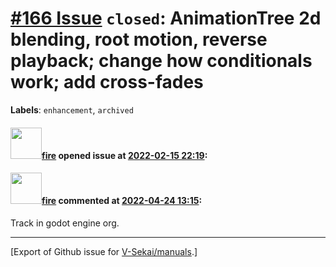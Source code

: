 # [\#166 Issue](https://github.com/V-Sekai/manuals/issues/166) `closed`: AnimationTree 2d blending, root motion, reverse playback; change how conditionals work; add cross-fades
**Labels**: `enhancement`, `archived`


#### <img src="https://avatars.githubusercontent.com/u/32321?u=c2e06a3d2b49a467aa907e54aa259516440267cc&v=4" width="50">[fire](https://github.com/fire) opened issue at [2022-02-15 22:19](https://github.com/V-Sekai/manuals/issues/166):



#### <img src="https://avatars.githubusercontent.com/u/32321?u=c2e06a3d2b49a467aa907e54aa259516440267cc&v=4" width="50">[fire](https://github.com/fire) commented at [2022-04-24 13:15](https://github.com/V-Sekai/manuals/issues/166#issuecomment-1107839882):

Track in godot engine org.


-------------------------------------------------------------------------------



[Export of Github issue for [V-Sekai/manuals](https://github.com/V-Sekai/manuals).]
